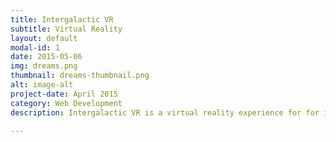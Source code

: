 ```yaml
---
title: Intergalactic VR
subtitle: Virtual Reality
layout: default
modal-id: 1
date: 2015-05-06
img: dreams.png
thumbnail: dreams-thumbnail.png
alt: image-alt
project-date: April 2015
category: Web Development
description: Intergalactic VR is a virtual reality experience for for iOS/Android and Google Cardboard. The experience takes you on a virtual reality tour of a facility with a car garage, and into space displaying an audio visualizer completely created with 3D objects.Intergalactic VR was engineered in JavaScript with Three.js, WebGL, and Web Audio API.

---
```

